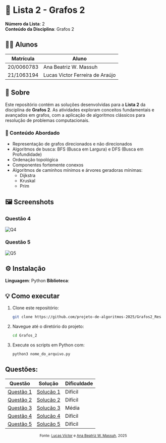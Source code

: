 # 📘 Lista 2 - Grafos 2

**Número da Lista**: 2<br>
**Conteúdo da Disciplina**: Grafos 2<br>

## 👨‍💻 Alunos
| Matrícula | Aluno |
| --------- | ------------------------------- |
| 20/0060783 | Ana Beatriz W. Massuh |
| 21/1063194 | Lucas Victor Ferreira de Araújo |

## 📌 Sobre

Este repositório contém as soluções desenvolvidas para a **Lista 2** da disciplina de **Grafos 2**. As atividades exploram conceitos fundamentais e avançados em grafos, com a aplicação de algoritmos clássicos para resolução de problemas computacionais.

### 🧠 Conteúdo Abordado

- Representação de grafos direcionados e não direcionados
- Algoritmos de busca: BFS (Busca em Largura) e DFS (Busca em Profundidade)
- Ordenação topológica
- Componentes fortemente conexos
- Algoritmos de caminhos mínimos e árvores geradoras mínimas:
  - Dijkstra
  - Kruskal
  - Prim

## 🖼️ Screenshots


### Questão 4

![Q4](Questões/Imagens/image_18.png)

### Questão 5

![Q5](Questões/Imagens/image_23.png)

## ⚙️ Instalação

**Linguagem**: Python 
**Biblioteca**:

## 💡 Como executar

1. Clone este repositório:
   ```bash
   git clone https://github.com/projeto-de-algoritmos-2025/Grafos2_ResolucaoExercicios.git
   ```

2. Navegue até o diretório do projeto:
    ``` bash
    cd Grafos_2
    ```

3. Execute os scripts em Python com:
   ```bash
   python3 nome_do_arquivo.py
   ```

## Questões:

<div align="center">

| Questão           | Solução                 | Dificuldade             |
| ------------------| ----------------------- | ----------------------- |
| [Questão 1](https://github.com/projeto-de-algoritmos-2025/Grafos2_ResolucaoExercicios/blob/main/Quest%C3%B5es/Quest%C3%A3o_1.md)| [Solução 1](https://github.com/projeto-de-algoritmos-2025/Grafos2_ResolucaoExercicios/blob/main/Solu%C3%A7%C3%B5es/Solu%C3%A7%C3%A3o_1.py)| Difícil |
| [Questão 2](https://github.com/projeto-de-algoritmos-2025/Grafos2_ResolucaoExercicios/blob/main/Quest%C3%B5es/Quest%C3%A3o_2.md)| [Solução 2](https://github.com/projeto-de-algoritmos-2025/Grafos2_ResolucaoExercicios/blob/main/Solu%C3%A7%C3%B5es/Solu%C3%A7%C3%A3o_2.py)| Difícil |
| [Questão 3](https://github.com/projeto-de-algoritmos-2025/Grafos2_ResolucaoExercicios/blob/main/Quest%C3%B5es/Quest%C3%A3o_3.md) | [Solução 3](https://github.com/projeto-de-algoritmos-2025/Grafos2_ResolucaoExercicios/blob/main/Solu%C3%A7%C3%B5es/Solu%C3%A7%C3%A3o_3.py) | Média |
| [Questão 4](https://github.com/projeto-de-algoritmos-2025/Grafos2_ResolucaoExercicios/blob/main/Quest%C3%B5es/Quest%C3%A3o_4.md) | [Solução 4](https://github.com/projeto-de-algoritmos-2025/Grafos2_ResolucaoExercicios/blob/main/Solu%C3%A7%C3%B5es/Solu%C3%A7%C3%A3o_4.py) | Difícil |
| [Questão 5](https://github.com/projeto-de-algoritmos-2025/Grafos2_ResolucaoExercicios/blob/main/Quest%C3%B5es/Quest%C3%A3o_5.md) | [Solução 5](https://github.com/projeto-de-algoritmos-2025/Grafos2_ResolucaoExercicios/blob/main/Solu%C3%A7%C3%B5es/Solu%C3%A7%C3%A3o_5.py) | Difícil |


</div>

<p align="center">
  <sub>Fonte: <a href="https://github.com/Lucas13032003">Lucas Víctor</a> e <a href="https://github.com/AnaBeatrizMassuh">Ana Beatriz W. Massuh</a>, 2025</sub>
</p>

   


